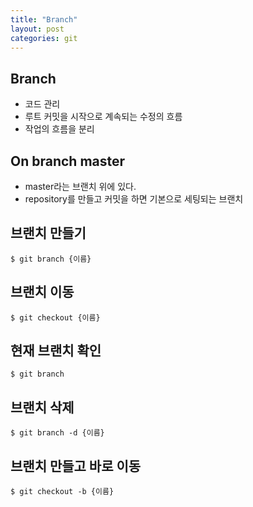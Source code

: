 ```yaml
---
title: "Branch"
layout: post
categories: git
--- 
```

 
## Branch
- 코드 관리  
- 루트 커밋을 시작으로 계속되는 수정의 흐름
- 작업의 흐름을 분리

## On branch master
- master라는 브랜치 위에 있다.
- repository를 만들고 커밋을 하면 기본으로 세팅되는 브랜치


## 브랜치 만들기
```terminal
$ git branch {이름}
```


## 브랜치 이동
```terminal
$ git checkout {이름}
```


## 현재 브랜치 확인
```terminal
$ git branch
```


## 브랜치 삭제
```terminal
$ git branch -d {이름}
```


## 브랜치 만들고 바로 이동
```terminal
$ git checkout -b {이름}
```


